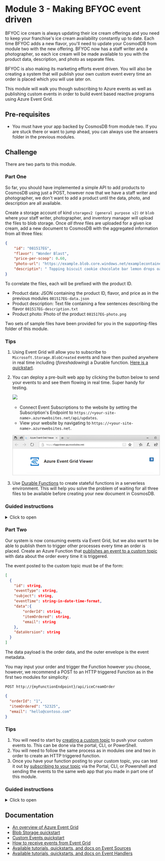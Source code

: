# Module 3 - Making BFYOC event driven

BFYOC ice cream is always updating their ice cream offerings and you need to keep your franchise's ice cream availability constantly up to date. Each time BFYOC adds a new flavor, you'll need to update your CosmodDB from module two with the new offering. BFYOC now has a staff writer and a photographer, so each ice cream will be made available to you with the product data, description, and photo as separate files.

BFYOC is also making its marketing efforts event driven. You will also be creating a system that will publish your own custom event every time an order is placed which you will use later on.

This module will walk you though subscribing to Azure events as well as publishing custom events in order to build event based reactive programs using Azure Event Grid.

## Pre-requisites

* You must have your app backed by CosmosDB from module two. If you are stuck there or want to jump ahead, you can always use the answers folder in the previous modules.

## Challenge

There are two parts to this module.

### Part One

So far, you should have implemented a simple API to add products to CosmosDB using just a POST, however now that we have a staff writer and photographer, we don't want to add a product until the data, photo, and description are all available.

Create a storage account of kind `storagev2 (general purpose v2)` or `blob` where your staff writer, photographer, and inventory manager will upload the files to blob storage. Once *all three* files are uploaded for a given ice cream, add a new document to CosmosDB with the aggregated information from all three files:

```json
{
    "id": "081517EG",
    "flavor": "Wonder Blast",
    "price-per-scoop": 0.60,
    "photo-url": "https://example.blob.core.windows.net/examplecontainer/081517EG-photo.png",
    "descriptin": " Topping biscuit cookie chocolate bar lemon drops oat cake gummies jelly. Chocolate cake donut chocolate cupcake. Wafer gingerbread croissant liquorice tootsie roll. Cake lemon drops jujubes jujubes chocolate jelly beans marzipan fruitcake oat cake. Sweet roll tiramisu topping. Cheesecake tootsie roll icing fruitcake sesame snaps bonbon jelly-o biscuit."
}
```

To correlate the files, each will be prefixed with the product ID.

* Product data: JSON containing the product ID, flavor, and price as in the previous modules `081517EG-data.json`
* Product description: Text file containing a few sentences describing the flavor `081517EG-description.txt`
* Product photo: Photo of the product `081517EG-photo.png`

Two sets of sample files have been provided for you in the supporting-files folder of this module.

### Tips

1. Using Event Grid will allow you to subscribe to `Microsoft.Storage.BlobCreated` events and have then pushed anywhere in real time including (*foreshadowing*) a Durable function. [Here is a quickstart](https://docs.microsoft.com/en-us/azure/event-grid/blob-event-quickstart-portal).
1. You can deploy a pre-built web app by clicking the button below to send your events to and see them flowing in real time. Super handy for testing.

    <a href="https://portal.azure.com/#create/Microsoft.Template/uri/https%3A%2F%2Fraw.githubusercontent.com%2FAzure-Samples%2Fazure-event-grid-viewer%2Fmaster%2Fazuredeploy.json" target="_blank"><img src="http://azuredeploy.net/deploybutton.png"/></a>

    * Connect Event Subscriptions to the website by setting the Subscription's Endpoint to `https://<your-site-name>.azurewebsites.net/api/updates`.
    * View your website by navigating to `https://<your-site-name>.azurewebsites.net`.

    ![View new site](./media/grid-viewer.png)
1. Use [Durable Functions](https://docs.microsoft.com/en-us/azure/azure-functions/durable-functions-overview) to create stateful functions in a serverless environment. This will help you solve the problem of waiting for all three files to be available before creating your new document in CosmosDB.

### Guided instructions

<details><summary>Click to open</summary><p>

TODO
 
</p></details>

### Part Two

Our system is now consuming events via Event Grid, but we also want to be able to publish them to trigger other processes every time an order is placed. Create an Azure Function that [publishes an event to a custom topic](https://docs.microsoft.com/en-us/azure/event-grid/post-to-custom-topic) with data about the order every time it is triggered.

The event posted to the custom topic must be of the form:

```json
[
  {
    "id": string,
    "eventType": string,
    "subject": string,
    "eventTime": string-in-date-time-format,
    "data":{
        "orderId": string,
        "itemOrdered": string,
        "email": string
    },
    "dataVersion": string
  }
]
```

The data payload is the order data, and the outer envelope is the event metadata.

You may input your order and trigger the Function however you choose, however, we recommend a POST to an HTTP triggered Function as in the first two modules for simplicity:

```
POST http://{myFunctionEndpoint}/api/iceCreamOrder
```

```json
{
  "orderId": "1",
  "itemOrdered": "52325",
  "email": "hello@contoso.com"
}
``` 

### Tips

1. You will need to start by [creating a custom topic](https://docs.microsoft.com/en-us/azure/event-grid/scripts/event-grid-cli-create-custom-topic) to push your custom events to. This can be done via the portal, CLI, or PowerShell.
1. You will need to follow the same process as in modules one and two in order to create an HTTP triggered function.
1. Once you have your function posting to your custom topic, you can test it out by [subscribing to your topic](https://docs.microsoft.com/en-us/azure/event-grid/scripts/event-grid-cli-subscribe-custom-topic) via the Portal, CLI, or Powershell and sending the events to the same web app that you made in part one of this module.

### Guided instructions

<details><summary>Click to open</summary><p>

 TODO

</p></details>

## Documentation

* [An overview of Azure Event Grid](https://docs.microsoft.com/en-us/azure/event-grid/overview)
* [Blob Storage quickstart](https://docs.microsoft.com/en-us/azure/event-grid/blob-event-quickstart-portal)
* [Custom Events quickstart](https://docs.microsoft.com/en-us/azure/event-grid/custom-event-quickstart-portal)
* [How to receive events from Event Grid](https://docs.microsoft.com/en-us/azure/event-grid/receive-events)
* [Available tutorials, quickstarts, and docs on Event Sources](https://docs.microsoft.com/en-us/azure/event-grid/event-sources)
* [Available tutorials, quickstarts, and docs on Event Handlers](https://docs.microsoft.com/en-us/azure/event-grid/event-handlers)